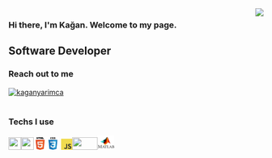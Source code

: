 <img src="https://media.giphy.com/media/11sBLVxNs7v6WA/giphy.gif" align="right" midth="250" height="200">

### Hi there, I'm Kağan. Welcome to my page.  
## Software Developer

<!-- <font color="cyan">Somethings ultimately happen. </font>   -->
### Reach out to me

<a href="https://www.linkedin.com/in/kagan-yarimca/" target="blank"><img align="center" src="https://raw.githubusercontent.com/rahuldkjain/github-profile-readme-generator/master/src/images/icons/Social/linked-in-alt.svg" alt="kaganyarimca" height="25" width="25" /></a>
<br/>
<br/>
### Techs I use
<img src="https://cdn.icon-icons.com/icons2/2415/PNG/512/java_original_wordmark_logo_icon_146459.png" height="25" width="25"><img src="https://upload.wikimedia.org/wikipedia/commons/c/c3/Python-logo-notext.svg" height="25" width="25"><img src="https://raw.githubusercontent.com/github/explore/80688e429a7d4ef2fca1e82350fe8e3517d3494d/topics/html/html.png" height="25" width="25"><img src="https://raw.githubusercontent.com/github/explore/80688e429a7d4ef2fca1e82350fe8e3517d3494d/topics/css/css.png" height="25" width="25">
<img src="https://raw.githubusercontent.com/github/explore/80688e429a7d4ef2fca1e82350fe8e3517d3494d/topics/javascript/javascript.png" height="22" width="22"><img src="https://www.azul.com/wp-content/uploads/mssql.png" height="25" width="50"><img src="https://raw.githubusercontent.com/github/explore/80688e429a7d4ef2fca1e82350fe8e3517d3494d/topics/matlab/matlab.png" height="29" width="33">


